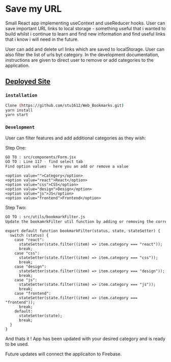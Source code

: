# Save my URL

Small React app implementing useContext and useReducer hooks. User can save important URL links to local storage - something useful that i wanted to build whilst i continue to learn and find new information and find useful links that i know i will need in the future.

User can add and delete url links which are saved to localStorage.  User can also filter the list of urls byt category.  In the development documentation, instructions are given to direct user to remove or add categories to the application.

## [Deployed Site](https://save-my-url.netlify.app/)

### `installation`


```sh
Clone (https://github.com/stu1612/Web_Bookmarks.git)
yarn install
yarn start
```

### `Development`

User can filter features and add additional categories as they wish:

Step One:

```sh
GO TO : src/components/Form.jsx
GO TO : Line 117 - find select tab
Find option values - here you an add or remove a value
```
```
<option value="">Category</option>
<option value="react">React</option>
<option value="css">CSS</option>
<option value="design">Design</option>
<option value="js">JS</option>
<option value="frontend">Frontend</option>
```

Step Two:

```sh
GO TO : src/utils/bookmarkFilter.js
Update the bookamrkFilter util function by adding or removing the corresponsding value
```
```
export default function bookmarkFilter(status, state, stateSetter) {
  switch (status) {
    case "react":
      stateSetter(state.filter((item) => item.category === "react"));
      break;
    case "css":
      stateSetter(state.filter((item) => item.category === "css"));
      break;
    case "design":
      stateSetter(state.filter((item) => item.category === "design"));
      break;
    case "js":
      stateSetter(state.filter((item) => item.category === "js"));
      break;
    case "frontend":
      stateSetter(state.filter((item) => item.category === "frontend"));
      break;
    default:
      stateSetter(state);
      break;
  }
}
```

And thats it !  App has been updated with your desired category and is ready to be used.

Future updates will connect the applicaiton to Firebase.

